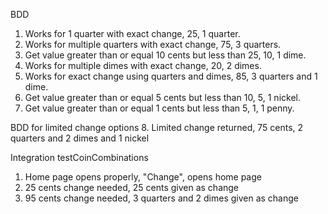 BDD
1. Works for 1 quarter with exact change, 25, 1 quarter.
2. Works for multiple quarters with exact change, 75, 3 quarters.
3. Get value greater than or equal 10 cents but less than 25, 10, 1 dime.
4. Works for multiple dimes with exact change, 20, 2 dimes.
5. Works for exact change using quarters and dimes, 85, 3 quarters and 1 dime.
6. Get value greater than or equal 5 cents but less than 10, 5, 1 nickel.
7. Get value greater than or equal 1 cents but less than 5, 1, 1 penny.

BDD for limited change options
8. Limited change returned, 75 cents, 2 quarters and 2 dimes and 1 nickel

Integration testCoinCombinations
1. Home page opens properly, "Change", opens home page
2. 25 cents change needed, 25 cents given as change
3. 95 cents change needed, 3 quarters and 2 dimes given as change
